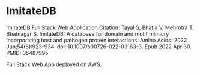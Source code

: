 # ImitateDB
ImitateDB Full Stack Web Application
Citation: Tayal S, Bhatia V, Mehrotra T, Bhatnagar S. ImitateDB: A database for domain and motif mimicry incorporating host and pathogen protein interactions. Amino Acids. 2022 Jun;54(6):923-934. doi: 10.1007/s00726-022-03163-3. Epub 2022 Apr 30. PMID: 35487995

Full Stack Web App deployed on AWS.
